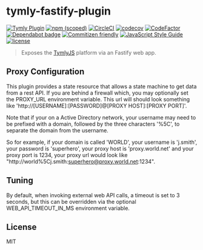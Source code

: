 # tymly-fastify-plugin
[![Tymly Plugin](https://img.shields.io/badge/tymly-plugin-blue.svg)](https://tymly.io/)
[![npm (scoped)](https://img.shields.io/npm/v/@wmfs/tymly-fastify-plugin.svg)](https://www.npmjs.com/package/@wmfs/tymly-fastify-plugin)
[![CircleCI](https://circleci.com/gh/wmfs/tymly-fastify-plugin.svg?style=svg)](https://circleci.com/gh/wmfs/tymly-fastify-plugin)
[![codecov](https://codecov.io/gh/wmfs/tymly-fastify-plugin/branch/master/graph/badge.svg)](https://codecov.io/gh/wmfs/tymly-fastify-plugin)
[![CodeFactor](https://www.codefactor.io/repository/github/wmfs/tymly-fastify-plugin/badge)](https://www.codefactor.io/repository/github/wmfs/tymly-fastify-plugin)
[![Dependabot badge](https://img.shields.io/badge/Dependabot-active-brightgreen.svg)](https://dependabot.com/)
[![Commitizen friendly](https://img.shields.io/badge/commitizen-friendly-brightgreen.svg)](http://commitizen.github.io/cz-cli/)
[![JavaScript Style Guide](https://img.shields.io/badge/code_style-standard-brightgreen.svg)](https://standardjs.com)
[![license](https://img.shields.io/github/license/mashape/apistatus.svg)](https://github.com/wmfs/tymly-fastify-plugin/blob/master/LICENSE)

> Exposes the [TymlyJS](http://www.tymlyjs.io) platform via an Fastify web app.


## <a name="tuning"></a>Proxy Configuration
This plugin provides a state resource that allows a state machine to get data from a rest API.  If you are behind a firewall which, you may optionally set the PROXY_URL environment variable.  This url will should look something like 'http://[USERNAME]:[PASSWORD]@[PROXY HOST]:[PROXY PORT]'.

Note that if your on a Active Directory network, your username may need to be prefixed with a domain, followed by the three characters '%5C', to separate the domain from the username.

So for example, if your domain is called 'WORLD', your username is 'j.smith', your password is 'superhero', your proxy host is 'proxy.world.net' and your proxy port is 1234, your proxy url would look like "http://world%5Cj.smith:superhero@proxy.world.net:1234".


## <a name="tuning"></a>Tuning
By default, when invoking external web API calls, a timeout is set to 3 seconds, but this can be overridden via the optional WEB_API_TIMEOUT_IN_MS environment variable.


## <a name="license"></a>License

MIT
